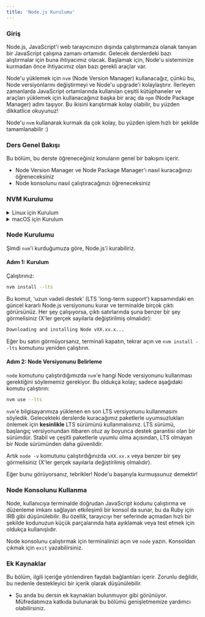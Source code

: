 ```yaml
---
title: 'Node.js Kurulumu'
---
```


### Giriş

Node.js, JavaScript'i web tarayıcınızın dışında çalıştırmanıza olanak tanıyan bir JavaScript çalışma zamanı ortamıdır. Gelecek derslerdeki bazı alıştırmalar için buna ihtiyacımız olacak. Başlamak için, Node'u sisteminize kurmadan önce ihtiyacımız olan bazı gerekli araçlar var.

Node'u yüklemek için `nvm` (Node Version Manager) kullanacağız, çünkü bu, Node versiyonlarını değiştirmeyi ve Node'u upgrade'i kolaylaştırır. İlerleyen zamanlarda JavaScript ortamlarında kullanılan çeşitli kütüphaneler ve araçları yüklemek için kullanacağınız başka bir araç da `npm` (Node Package Manager) adını taşıyor. Bu ikisini karıştırmak kolay olabilir, bu yüzden dikkatlice okuyunuz!

Node'u `nvm` kullanarak kurmak da çok kolay, bu yüzden işlem hızlı bir şekilde tamamlanabilir :)

### Ders Genel Bakışı

Bu bölüm, bu derste öğreneceğiniz konuların genel bir bakışını içerir.

- Node Version Manager ve Node Package Manager'ı nasıl kuracağınızı öğreneceksiniz
- Node konsolunu nasıl çalıştıracağınızı öğreneceksiniz

### NVM Kurulumu

<details markdown="block">
  <summary class="dropDown-header">Linux için Kurulum</summary>

  
#### Adım 0: Gereksinimler

NVM'i düzgün bir şekilde kurmak için `curl` gereklidir. Aşağıdaki komutu çalıştırarak kurulumu başlatabilirsiniz:

```bash
sudo apt install curl
```

Not: Curl kurulumunun tamamlanabilmesi için Ubuntu paket listelerini güncellemeniz gerekebilir. Bu durumda, aşağıdaki komutu çalıştırınız:

```bash
sudo apt update && sudo apt upgrade
```

#### Adım 1: NVM'in İndirilmesi ve Kurulması

Bu komutu çalıştırınız:

```bash
curl -o- https://raw.githubusercontent.com/nvm-sh/nvm/v0.39.5/install.sh | bash
```

Bu, `nvm`i kuracaktır.

#### Adım 2: NVM'in Başlatılması

Eğer terminalde `nvm`'i nasıl başlatacağınıza dair yönergeler yoksa (veya terminalden kopyalamak istemiyorsanız), şu komutları çalıştırabilirsiniz:

```bash
export NVM_DIR="$([ -z "${XDG_CONFIG_HOME-}" ] && printf %s "${HOME}/.nvm" || printf %s "${XDG_CONFIG_HOME}/nvm")"
[ -s "$NVM_DIR/nvm.sh" ] && \. "$NVM_DIR/nvm.sh" # Bu, nvm'i yükler
```

`nvm`in başarıyla kurulup kurulmadığını kontrol etmek için şu komutu çalıştırabilirsiniz:

```bash
command -v nvm
```

Eğer bu komut `nvm: command not found` şeklinde bir geri dönüş yaparsa, terminali kapatıp tekrar açınız.

</details>

<details markdown="block">
  <summary class="dropDown-header">macOS için Kurulum</summary>

macOS 10.15 ve üzerinde, varsayılan shell artık zsh'dir. Kurulum sırasında, nvm kullanıcı ana dizininde bir `.zshrc` dosyasını arayacaktır. Varsayılan olarak bu dosya mevcut olmadığından, bunu oluşturmamız gerekiyor.

`.zshrc` dosyasını oluşturmak ve nvm kurulumunu başlatmak için aşağıdaki komutları çalıştırın:

```bash
touch ~/.zshrc
```

```bash
curl -o- https://raw.githubusercontent.com/nvm-sh/nvm/v0.39.5/install.sh | bash
```

Terminalinizi yeniden başlatın veya aşağıdaki komutu terminalinize kopyalayıp yapıştırın ve <kbd>Enter</kbd> tuşuna basın:

```bash
export NVM_DIR="$HOME/.nvm"
[ -s "$NVM_DIR/nvm.sh" ] && \. "$NVM_DIR/nvm.sh" # Bu nvm'i yükler
[ -s "$NVM_DIR/bash_completion" ] && \. "$NVM_DIR/bash_completion" # Bu komut, nvm bash_completion yükler:
```

nvm kurulumunuzu test etmek için şu komutu çalıştırın:

```bash
nvm --version
```

Daha fazla bilgi için [NVM's github documentation](https://github.com/nvm-sh/nvm#installation-and-update) ziyaret edebilirsiniz.

</details>

### Node Kurulumu

Şimdi `nvm`'i kurduğumuza göre, Node.js'i kurabiliriz.

#### Adım 1: Kurulum

Çalıştırınız:

```bash
nvm install --lts
```

Bu komut, 'uzun vadeli destek' (LTS 'long-term support') kapsamındaki en güncel kararlı Node.js versiyonunu kurar ve terminalde birçok çıktı görürsünüz. Her şey çalışıyorsa, çıktı satırlarında şuna benzer bir şey görmelisiniz (X'ler gerçek sayılarla değiştirilmiş olmalıdır):

```bash
Downloading and installing Node vXX.xx.x...
```

Eğer bu satırı görmüyorsanız, terminali kapatın, tekrar açın ve `nvm install --lts` komutunu yeniden çalıştırın.

#### Adım 2: Node Versiyonunu Belirleme

`node` komutunu çalıştırdığımızda `nvm`'e hangi Node versiyonunu kullanması gerektiğini söylememiz gerekiyor. Bu oldukça kolay; sadece aşağıdaki komutu çalıştırın:

```bash
nvm use --lts
```

`nvm`'e bilgisayarımıza yüklenen en son LTS versiyonunu kullanmasını söyledik. Gelecekteki derslerde kuracağımız paketlerle uyumsuzlukları önlemek için **kesinlikle** LTS sürümünü kullanmalısınız. LTS sürümü, başlangıç versiyonundan itibaren otuz ay boyunca destek garantisi olan bir sürümdür. Stabil ve çeşitli paketlerle uyumlu olma açısından, LTS olmayan bir Node sürümünden daha güvenlidir.

Artık `node -v` komutunu çalıştırdığınızda `vXX.xx.x` veya benzer bir şey görmelisiniz (X'ler gerçek sayılarla değiştirilmiş olmalıdır).

Eğer bunu görüyorsanız, tebrikler! Node'u başarıyla kurmuşsunuz demektir!

### Node Konsolunu Kullanma

Node, kullanıcıya terminalde doğrudan JavaScript kodunu çalıştırma ve düzenleme imkanı sağlayan etkileşimli bir konsol da sunar, bu da Ruby için IRB gibi düşünülebilir. Bu özellik, tarayıcıyı her seferinde açmadan hızlı bir şekilde kodunuzun küçük parçalarında hata ayıklamak veya test etmek için oldukça kullanışlıdır.

Node konsolunu çalıştırmak için terminalinizi açın ve `node` yazın. Konsoldan çıkmak için `exit` yazabilirsiniz.

### Ek Kaynaklar

Bu bölüm, ilgili içeriğe yönlendiren faydalı bağlantıları içerir. Zorunlu değildir, bu nedenle destekleyici bir içerik olarak düşünülebilir.

- Şu anda bu dersin ek kaynakları bulunmuyor gibi görünüyor. Müfredatımıza katkıda bulunarak bu bölümü genişletmemize yardımcı olabilirsiniz.